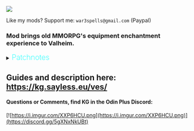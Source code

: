 ![](https://i.imgur.com/nRGWth9.png)

Like my mods? Support me: `war3spells@gmail.com` (Paypal)

### Mod brings old MMORPG's equipment enchantment experience to Valheim.

<details>
  <summary><b><span style="color:aqua;font-weight:200;font-size:20px">
    Patchnotes
</span></b></summary>

| Version       | Changes                                                                                                                                                                                                                                                                                               |
|---------------|-------------------------------------------------------------------------------------------------------------------------------------------------------------------------------------------------------------------------------------------------------------------------------------------------------|
| 1.7.4         | Fix                                                                                                                                                                                                                                                                                                   |
| 1.7.3         | Small hp regen bugfix                                                                                                                                                                                                                                                                                 |
| 1.7.2         | Fixed a bug where OK button in Vanilla Settings wouldn't close the tab and save stuff                                                                                                                                                                                                                 |
| 1.7.1         | Updated for new Valheim Patch                                                                                                                                                                                                                                                                         |
| 1.7.0         | Added new stats: max_hp, max_stamina, hp_regen, stamina_regen. Improved text visual clarity for some stats (%)                                                                                                                                                                                        |
| 1.6.9         | Ashlands                                                                                                                                                                                                                                                                                              |
| 1.6.8         | New Valheim version update                                                                                                                                                                                                                                                                            |
| 1.6.5-1.6.7   | Bug fixes                                                                                                                                                                                                                                                                                             |
| 1.6.4         | Removed wings and auras vfx's. Will add them as separated mod later<br/>Fixed for new valheim version                                                                                                                                                                                                 |
| 1.6.3         | Bugfixes                                                                                                                                                                                                                                                                                              |
| 1.6.2         | Enchant button now always visible<br/>Fixed a bug that was thworing errors when loggint ouu / shutting down the game<br/>Few UI QoL bugfixes                                                                                                                                                          |
| 1.6.0         | Added ItemFailureType option: LevelDecrease, Destroy, Combined<br/>Changed the .yml structure of Chances. Now you need to specify success and destroy (optional) chance so it works in Combined mode                                                                                                  |
| 1.5.4         | Added movement_speed enchant stat<br/>Fixed AUGA compatibility issues                                                                                                                                                                                                                                 |
| 1.5.3         | Now Enchant UI also shows enchantment chance (including skill level bonus)<br/>Added F tier scrolls you can use in configs<br/>Added scroll combination mechanic (combine 5 or 3 scrolls into higher tier)<br/>Please remove EnchantmentReqs.yml and main config so it will renew itself and be fresh |
| 1.5.2         | Small UI fixes                                                                                                                                                                                                                                                                                        |
| 1.5.1         | Added world notifications when someone encnahts / fails an item. Can be disabled on serverside globally of locally in client settings tab                                                                                                                                                             |
| 1.5.0         | Changed UI visuals<br/>Added inventory / hotbar UI vfx<br/>Added Enchantment Settings tab where you can disable VFX's<br/>Added additional effects section to enchantment colors, wings + auras for now<br/>Bugfixes                                                                                  |
| 1.4.5         | Fixed FPS lag issues while playing on server with ServerCharacters<br/>Info UI fixes                                                                                                                                                                                                                  |
| 1.4.4         | Added new stats: attack_speed and slash_wave<br/>Added new Info UI that will show item enchant stats,  and chance                                                                                                                                                                                     |
| 1.4.2 - 1.4.3 | Added new config that allows you to enable VFX for armors                                                                                                                                                                                                                                             |
| 1.4.1         | Fixed a bug with wrong player resistances                                                                                                                                                                                                                                                             |
| 1.4.0         | Added new skill: Enchantment. Skill increases enchant success change<br/>Skill exp can be gained by consuming skill exp source orbs that are dropped from monsters with low chance (everything configurable)                                                                                          |
| 1.3.5 - 1.3.6 | Fixed ItemStand items with enchantment bug                                                                                                                                                                                                                                                            |
| 1.3.4         | Fixed localization not working                                                                                                                                                                                                                                                                        |
| 1.3.3         | Added new enchantment modifiers to .yml (resistance_blunt, resistance_slash and so on)                                                                                                                                                                                                                |
| 1.3.2         | VFX now correctly applies to items with multiple mesh parts (crossbows, modded items)                                                                                                                                                                                                                 |
| 1.3.1         | Fixed small issue with UI updates when putting item in chest                                                                                                                                                                                                                                          |
| 1.3.0         | Fixed wrong tooltip values bug<br/>Fixed incompatibility with Jewelcrafting + Extended inventory new visual slots                                                                                                                                                                                     |
| 1.2.0         | Replaced Override .yml files to be able to affect group of items, instead of individual one<br/>Please remove Override_ yml files before start so they can be recteated                                                                                                                               |
| 1.1.0         | Added 4 directories for Override + Requirements additional .yml files                                                                                                                                                                                                                                 |
| 1.0.0         | Mod released                                                                                                                                                                                                                                                                                          |
</details>

## Guides and description here: https://kg.sayless.eu/ves/

####  Questions or Comments, find KG in the Odin Plus Discord:
[![https://i.imgur.com/XXP6HCU.png](https://i.imgur.com/XXP6HCU.png)](https://discord.gg/5gXNxNkUBt)